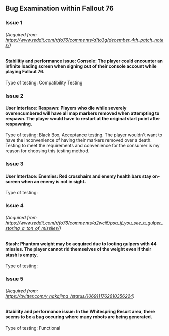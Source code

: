 ## Bug Examination within Fallout 76

### Issue 1 
###### (Acquired from https://www.reddit.com/r/fo76/comments/a1to3g/december_4th_patch_notes/)
#### Stabilitiy and performance issue: Console: The player could encounter an infinite loading screen when signing out of their console account while playing Fallout 76.
Type of testing: Compatibility Testing 
### Issue 2
#### User Interface: Respawn: Players who die while severely overencumbered will have all map markers removed when attempting to respawn. The player would have to restart at the original start point after respawning.
Type of testing: Black Box, Acceptance testing. The player wouldn't want to have the inconvenience of having their markers removed over a death. Testing to meet the requirements and convenience for the consumer is my reason for choosing this testing method.
### Issue 3
#### User Interface: Enemies: Red crosshairs and enemy health bars stay on-screen when an enemy is not in sight.
Type of testing: 
### Issue 4 
###### (Acquired from https://www.reddit.com/r/fo76/comments/a2wci6/psa_if_you_see_a_gulper_storing_a_ton_of_missiles/)
#### Stash: Phantom weight may be acquired due to looting gulpers with 44 missles. The player cannot rid themselves of the weight even if their stash is empty.
Type of testing: 
### Issue 5
###### (Acquired from: https://twitter.com/y_nakajima_/status/1069111762610356224)
#### Stability and performance issue: In the Whitespring Resort area, there seems to be a bug occuring where many robots are being generated.
Type of testing: Functional
